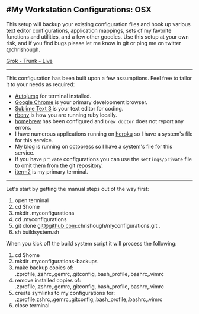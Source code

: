 #My Workstation Configurations: OSX
---
This setup will backup your existing configuration files and hook up various text editor configurations,
application mappings, sets of my favorite functions and utilities, and a few other goodies.  Use this setup
at your own risk, and if you find bugs please let me know in git or ping me on twitter @chrishough.

[Grok - Trunk - Live](http://www.youtube.com/watch?v=Qi_AAqi0RZM&feature=share)

---
This configuration has been built upon a few assumptions. Feel free to tailor it to your needs as required:

* [Autojump](https://github.com/joelthelion/autojump) for terminal installed.
* [Google Chrome](www.google.com/chrome) is your primary development browser.
* [Sublime Text 3](http://www.sublimetext.com/3) is your text editor for coding.
* [rbenv](https://github.com/sstephenson/rbenv) is how you are running ruby locally.
* [homebrew](http://brew.sh/) has been configured and ```brew doctor``` does not report any errors.
* I have numerous applications running on [heroku](https://www.heroku.com) so I have a system's file for this service.
* My blog is running on [octopress](http://octopress.org/) so I have a system's file for this service.
* If you have ```private``` configurations you can use the ```settings/private``` file to omit them from the git repository.
* [iterm2](http://www.iterm2.com/#/section/home) is my primary terminal.
---

Let's start by getting the manual steps out of the way first:

1. open terminal
2. cd $home
3. mkdir .myconfigurations
4. cd .myconfigurations
5. git clone git@github.com:chrishough/myconfigurations.git .
6. sh buildsystem.sh

When you kick off the build system script it will process the following:

1. cd $home
2. mkdir .myconfigurations-backups
3. make backup copies of: .zprofile,.zshrc,.gemrc,.gitconfig,.bash_profile,.bashrc,.vimrc
4. remove installed copies of: .zprofile,.zshrc,.gemrc,.gitconfig,.bash_profile,.bashrc,.vimrc
5. create symlinks to my configurations for: .zprofile.zshrc,.gemrc,.gitconfig,.bash_profile,.bashrc,.vimrc
6. close terminal


